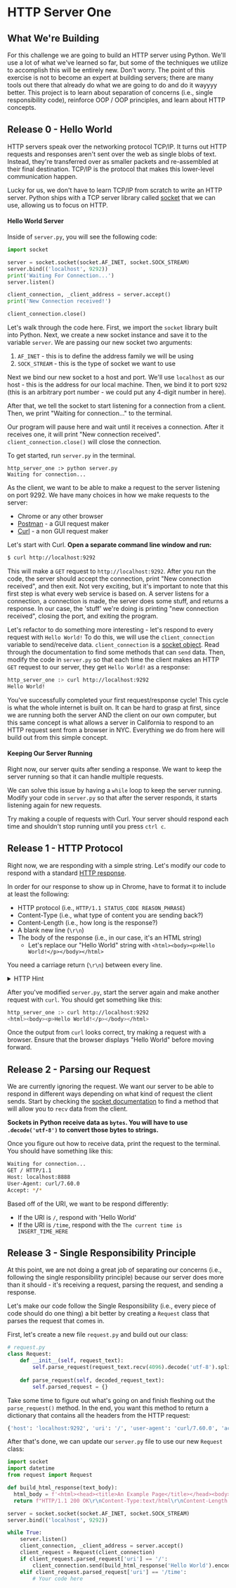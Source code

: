 # HTTP Server One

## What We're Building
For this challenge we are going to build an HTTP server using  Python. We'll use a lot of what we've learned so far, but some of the techniques we utilize to accomplish this will be entirely new. Don't worry. The point of this exercise is not to become an expert at building servers; there are many tools out there that already do what we are going to do and do it wayyyy better. This project is to learn about separation of concerns (i.e., single responsibility code), reinforce OOP / OOP principles, and learn about HTTP concepts.

## Release 0 - Hello World
HTTP servers speak over the networking protocol TCP/IP. It turns out HTTP requests and responses aren't sent over the web as single blobs of text. Instead, they're transferred over as smaller packets and re-assembled at their final destination. TCP/IP is the protocol that makes this lower-level communication happen.

Lucky for us, we don't have to learn TCP/IP from scratch to write an HTTP server. Python ships with a TCP server library called [socket](https://docs.python.org/3/library/socket.html) that we can use, allowing us to focus on HTTP.

#### Hello World Server
Inside of `server.py`, you will see the following code:

```python
import socket

server = socket.socket(socket.AF_INET, socket.SOCK_STREAM)
server.bind(('localhost', 9292))
print('Waiting For Connection...')
server.listen()

client_connection, _client_address = server.accept()
print('New Connection received!')

client_connection.close()
```

Let's walk through the code here. First, we import the `socket` library built into Python. Next, we create a new socket instance and save it to the variable `server`. We are passing our new socket two arguments:
1. `AF_INET` - this is to define the address family we will be using
2. `SOCK_STREAM` - this is the type of socket we want to use

Next we bind our new socket to a host and port. We'll use `localhost` as our host - this is the address for our local machine. Then, we bind it to port `9292` (this is an arbitrary port number - we could put any 4-digit number in here). 

After that, we tell the socket to start listening for a connection from a client. Then, we print "Waiting for connection..." to the terminal.

Our program will pause here and wait until it receives a connection. After it receives one, it will print "New connection received". `client_connection.close()` will close the connection. 

To get started, run `server.py` in the terminal.

```
http_server_one :> python server.py
Waiting for connection...
```

As the client, we want to be able to make a request to the server listening on port 9292. We have many choices in how we make requests to the server:
- Chrome or any other browser
- [Postman](https://www.getpostman.com) - a GUI request maker
- [Curl](https://curl.haxx.se/) - a non GUI request maker

Let's start with Curl. __Open a separate command line window and run:__

```sh
$ curl http://localhost:9292
```

This will make a `GET` request to `http://localhost:9292`. After you run the code, the server should accept the connection, print "New connection received", and then exit. Not very exciting, but it's important to note that this first step is what every web service is based on. A server listens for a connection, a connection is made, the server does some stuff, and returns a response. In our case, the 'stuff' we're doing is printing "new connection received", closing the port, and exiting the program.

Let's refactor to do something more interesting - let's respond to every request with `Hello World!` To do this, we will use the `client_connection` variable to send/receive data. `client_connection` is a [socket object](https://docs.python.org/3/library/socket.html). Read through the documentation to find some methods that can `send` data. Then, modify the code in `server.py` so that each time the client makes an HTTP `GET` request to our server, they get `Hello World!` as a response:

```sh
http_server_one :> curl http://localhost:9292
Hello World!
``` 

You've successfully completed your first request/response cycle! This cycle is what the whole internet is built on. It can be hard to grasp at first, since we are running both the server AND the client on our own computer, but this same concept is what allows a server in California to respond to an HTTP request sent from a browser in NYC. Everything we do from here will build out from this simple concept.

#### Keeping Our Server Running
Right now, our server quits after sending a response. We want to keep the server running so that it can handle multiple requests.

We can solve this issue by having a `while` loop to keep the server running. Modify your code in `server.py` so that after the server responds, it starts listening again for new requests.

Try making a couple of requests with Curl. Your server should respond each time and shouldn't stop running until you press `ctrl c`. 

## Release 1 - HTTP Protocol
Right now, we are responding with a simple string. Let's modify our code to respond with a standard [HTTP response](https://code.tutsplus.com/tutorials/http-the-protocol-every-web-developer-must-know-part-1--net-31177).

In order for our response to show up in Chrome, have to format it to include at least the following:
* HTTP protocol (i.e., `HTTP/1.1 STATUS_CODE REASON_PHRASE`)
* Content-Type (i.e., what type of content you are sending back?)
* Content-Length  (i.e., how long is the response?)
* A blank new line (`\r\n`)
* The body of the response (i.e., in our case, it's an HTML string)
    * Let's replace our "Hello World" string with `<html><body><p>Hello World!</p></body></html>`

You need a carriage return (`\r\n`) between every line.

<details>
<summary>HTTP Hint</summary>
<br>
The below is a string representation of the HTTP Protocol.
   
"HTTP/1.1 200 OK\r\nContent-Type:text/html\r\nContent-Length:len(html_text)\r\n\r\n{html_text}"

</details>

After you've modified `server.py`, start the server again and make another request with `curl`. You should get something like this:

```bash
http_server_one :> curl http://localhost:9292
<html><body><p>Hello World!</p></body></html>
```

Once the output from `curl` looks correct, try making a request with a browser. Ensure that the browser displays "Hello World" before moving forward.

## Release 2 - Parsing our Request
We are currently ignoring the request. We want our server to be able to respond in different ways depending on what kind of request the client sends. Start by checking the [socket documentation](https://docs.python.org/3/library/socket.html) to find a method that will allow you to `recv` data from the client.

__Sockets in Python receive data as `bytes`. You will have to use `.decode('utf-8')` to convert those bytes to strings.__

Once you figure out how to receive data, print the request to the terminal. You should have something like this:  

```bash
Waiting for connection...
GET / HTTP/1.1
Host: localhost:8888
User-Agent: curl/7.60.0
Accept: */*
```

Based off of the URI, we want to be respond differently:
- If the URI is `/`, respond with 'Hello World'
- If the URI is `/time`, respond with the `The current time is INSERT_TIME_HERE`

## Release 3 - Single Responsibility Principle
At this point, we are not doing a great job of separating our concerns (i.e., following the single responsibility principle) because our server does more than it should - it's receiving a request, parsing the request, and sending a response.

Let's make our code follow the Single Responsibility (i.e., every piece of code should do one thing) a bit better by creating a `Request` class that parses the request that comes in. 

First, let's create a new file `request.py` and build out our class:

```Python 
# request.py 
class Request:
    def __init__(self, request_text):
        self.parse_request(request_text.recv(4096).decode('utf-8').split('\r\n'))
    
    def parse_request(self, decoded_request_text):
        self.parsed_request = {}
```

Take some time to figure out what's going on and finish fleshing out the `parse_request()` method. In the end, you want this method to return a dictionary that contains all the headers from the HTTP request: 

```python
{'host': 'localhost:9292', 'uri': '/', 'user-agent': 'curl/7.60.0', 'accept': '*/*', }
```

After that's done, we can update our `server.py` file to use our new `Request` class: 

```Python
import socket
import datetime
from request import Request

def build_html_response(text_body):
  html_body = f'<html><head><title>An Example Page</title></head><body>{text_body}</body></html>'
  return f"HTTP/1.1 200 OK\r\nContent-Type:text/html\r\nContent-Length:{len(html_body)}\r\n\r\n{html_body}"

server = socket.socket(socket.AF_INET, socket.SOCK_STREAM)
server.bind(('localhost', 9292))

while True:
    server.listen()
    client_connection, _client_address = server.accept()
    client_request = Request(client_connection)
    if client_request.parsed_request['uri'] == '/':
        client_connection.send(build_html_response('Hello World').encode())
    elif client_request.parsed_request['uri'] == '/time':
        # Your code here
```
